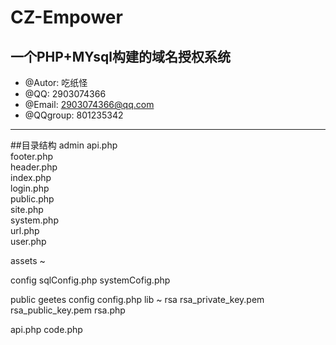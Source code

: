 # CZ-Empower
一个PHP+MYsql构建的域名授权系统
---
 * @Autor: 吃纸怪
 * @QQ: 2903074366
 * @Email: 2903074366@qq.com
 * @QQgroup: 801235342
---
##目录结构
admin
   api.php<br>
   footer.php<br>
   header.php<br>
   index.php<br>
   login.php<br>
   public.php<br>
   site.php<br>
   system.php<br>
   url.php<br>
   user.php<br>

assets
   ~

config
   sqlConfig.php
   systemCofig.php

public
   geetes
   config
      config.php
   lib
      ~
   rsa
      rsa_private_key.pem
      rsa_public_key.pem
      rsa.php

api.php
code.php